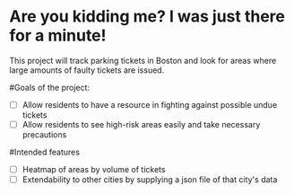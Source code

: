 # Are you kidding me? I was just there for a minute!

This project will track parking tickets in Boston and look for areas where large amounts of faulty tickets are issued.

#Goals of the project:
  - [ ] Allow residents to have a resource in fighting against possible undue tickets
  - [ ] Allow residents to see high-risk areas easily and take necessary precautions

#Intended features
  - [ ] Heatmap of areas by volume of tickets
  - [ ] Extendability to other cities by supplying a json file of that city's data
